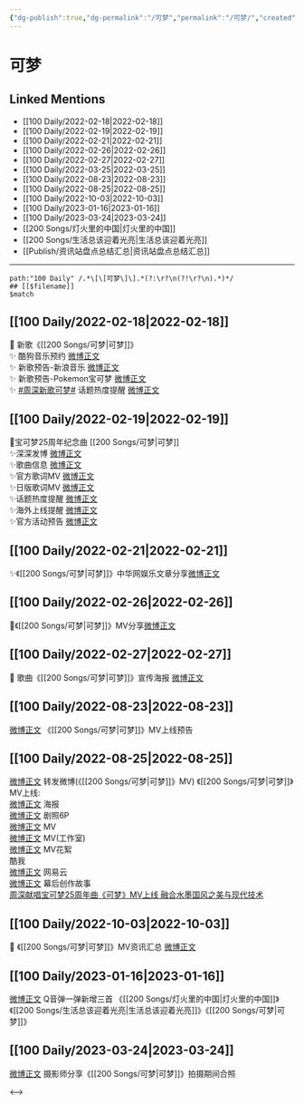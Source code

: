 ```yaml
---
{"dg-publish":true,"dg-permalink":"/可梦","permalink":"/可梦/","created":"2022-12-07T16:17:22.000+08:00","updated":"2023-04-10T15:35:16.000+08:00"}
---
```


# 可梦

## Linked Mentions
- [[100 Daily/2022-02-18\|2022-02-18]]
- [[100 Daily/2022-02-19\|2022-02-19]]
- [[100 Daily/2022-02-21\|2022-02-21]]
- [[100 Daily/2022-02-26\|2022-02-26]]
- [[100 Daily/2022-02-27\|2022-02-27]]
- [[100 Daily/2022-03-25\|2022-03-25]]
- [[100 Daily/2022-08-23\|2022-08-23]]
- [[100 Daily/2022-08-25\|2022-08-25]]
- [[100 Daily/2022-10-03\|2022-10-03]]
- [[100 Daily/2023-01-16\|2023-01-16]]
- [[100 Daily/2023-03-24\|2023-03-24]]
- [[200 Songs/灯火里的中国\|灯火里的中国]]
- [[200 Songs/生活总该迎着光亮\|生活总该迎着光亮]]
- [[Publish/资讯站盘点总结汇总\|资讯站盘点总结汇总]]


---

```expander
path:"100 Daily" /.*\[\[可梦\]\].*(?:\r?\n(?!\r?\n).*)*/
## [[$filename]]
$match
```
## [[100 Daily/2022-02-18\|2022-02-18]]
💫 新歌《[[200 Songs/可梦\|可梦]]》  
✨ 酷狗音乐预约 [微博正文](https://m.weibo.cn/6466290670/4738208409848597)  
✨ 新歌预告-新浪音乐 [微博正文](https://m.weibo.cn/6466290670/4738165643936514)  
✨ 新歌预告-Pokemon宝可梦 [微博正文](https://m.weibo.cn/6466290670/4738165258584545)  
✨ [#周深新歌可梦#](https://s.weibo.com/weibo?q=%23%E5%91%A8%E6%B7%B1%E6%96%B0%E6%AD%8C%E5%8F%AF%E6%A2%A6%23) 话题热度提醒 [微博正文](https://m.weibo.cn/6466290670/4738203582732470)
## [[100 Daily/2022-02-19\|2022-02-19]]
🌟宝可梦25周年纪念曲 [[200 Songs/可梦\|可梦]]  
✨深深发博 [微博正文](https://m.weibo.cn/6466290670/4738532848174938)  
✨歌曲信息 [微博正文](https://m.weibo.cn/6466290670/4738377662072140)  
✨官方歌词MV [微博正文](https://m.weibo.cn/6466290670/4738533175069044)  
✨日版歌词MV [微博正文](https://m.weibo.cn/6466290670/4738614922316702)  
✨话题热度提醒 [微博正文](https://m.weibo.cn/6466290670/4738554065850776)  
✨海外上线提醒 [微博正文](https://m.weibo.cn/6466290670/4738580142884482)  
✨官方活动预告 [微博正文](https://m.weibo.cn/6466290670/4738700255430501)
## [[100 Daily/2022-02-21\|2022-02-21]]
✨《[[200 Songs/可梦\|可梦]]》中华网娱乐文章分享[微博正文](https://m.weibo.cn/6466290670/4739310837043120)
## [[100 Daily/2022-02-26\|2022-02-26]]
🌟《[[200 Songs/可梦\|可梦]]》MV分享[微博正文](https://weibo.com/detail/4741186956558459)
## [[100 Daily/2022-02-27\|2022-02-27]]
💫 歌曲《[[200 Songs/可梦\|可梦]]》宣传海报 [微博正文](https://m.weibo.cn/6466290670/4741559658483645)
## [[100 Daily/2022-08-23\|2022-08-23]]
[微博正文](https://m.weibo.cn/6509152617/4805747445603527) 《[[200 Songs/可梦\|可梦]]》MV上线预告
## [[100 Daily/2022-08-25\|2022-08-25]]
[微博正文](https://m.weibo.cn/1736988591/4806327904503400) 转发微博(《[[200 Songs/可梦\|可梦]]》MV)
《[[200 Songs/可梦\|可梦]]》MV上线:  
[微博正文](https://m.weibo.cn/6305628151/4806277022875851) 海报  
[微博正文](https://m.weibo.cn/6305628151/4806352524546186) 剧照6P  
[微博正文](https://m.weibo.cn/6305628151/4806292134173739) MV  
[微博正文](https://m.weibo.cn/7478855230/4806294638957798) MV(工作室)  
[微博正文](https://m.weibo.cn/6305628151/4806412926454449) MV花絮  
[](https://m.weibo.cn/1738434147/4806292240339093) 酷我  
[微博正文](https://m.weibo.cn/1721030997/4806428029881463) 网易云  
[微博正文](https://m.weibo.cn/6305628151/4806458225201888) 幕后创作故事  
[周深献唱宝可梦25周年曲《可梦》MV上线 融合水墨国风之美与现代技术](https://weibo.cn/sinaurl?u=http%3A%2F%2Fh5.ent.ynet.com%2F2022%2F08%2F25%2F3511791t1263_3.html)
## [[100 Daily/2022-10-03\|2022-10-03]]
🌟 《[[200 Songs/可梦\|可梦]]》MV资讯汇总 [微博正文](https://m.weibo.cn/6466290670/4820540165195304)
## [[100 Daily/2023-01-16\|2023-01-16]]
[微博正文](https://m.weibo.cn/7217705140/4858462394386869) Q音弹一弹新增三首 《[[200 Songs/灯火里的中国\|灯火里的中国]]》《[[200 Songs/生活总该迎着光亮\|生活总该迎着光亮]]》《[[200 Songs/可梦\|可梦]]》
## [[100 Daily/2023-03-24\|2023-03-24]]
[微博正文](https://weibo.com/7495641082/4882898773874651) 摄影师分享《[[200 Songs/可梦\|可梦]]》拍摄期间合照

<-->